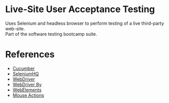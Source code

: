 # Live-Site User Acceptance Testing
Uses Selenium and headless browser to perform testing of
a live third-party web-site.<br>
Part of the software testing bootcamp suite.


# References
* [Cucumber](https://www.npmjs.com/package/@cucumber/cucumber)
* [SeleniumHQ](https://www.selenium.dev/documentation/)
* [WebDriver](https://www.selenium.dev/documentation/webdriver/)
* [WebDriver By](https://www.selenium.dev/selenium/docs/api/javascript/module/selenium-webdriver/index_exports_By.html)
* [WebElements](https://www.selenium.dev/documentation/webdriver/web_element/)
* [Mouse Actions](https://www.selenium.dev/documentation/support_packages/mouse_and_keyboard_actions_in_detail)